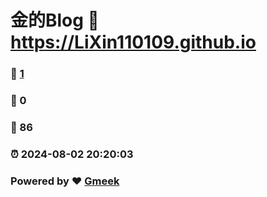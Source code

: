 # 金的Blog :link: https://LiXin110109.github.io 
### :page_facing_up: [1](https://LiXin110109.github.io/tag.html) 
### :speech_balloon: 0 
### :hibiscus: 86 
### :alarm_clock: 2024-08-02 20:20:03 
### Powered by :heart: [Gmeek](https://github.com/Meekdai/Gmeek)
